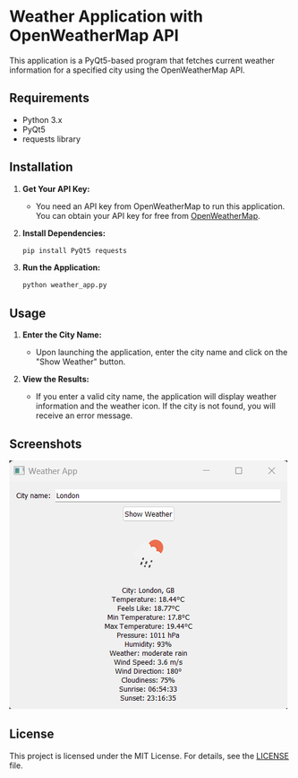 
# Weather Application with OpenWeatherMap API

This application is a PyQt5-based program that fetches current weather information for a specified city using the OpenWeatherMap API.

## Requirements

- Python 3.x
- PyQt5
- requests library

## Installation

1. **Get Your API Key:**
   - You need an API key from OpenWeatherMap to run this application. You can obtain your API key for free from [OpenWeatherMap](https://openweathermap.org/).

2. **Install Dependencies:**
   ```bash
   pip install PyQt5 requests
   ```

3. **Run the Application:**
   ```bash
   python weather_app.py
   ```

## Usage

1. **Enter the City Name:**
   - Upon launching the application, enter the city name and click on the "Show Weather" button.

2. **View the Results:**
   - If you enter a valid city name, the application will display weather information and the weather icon. If the city is not found, you will receive an error message.

## Screenshots

![Application Screenshot](screenshot.png)

## License

This project is licensed under the MIT License. For details, see the [LICENSE](LICENSE) file.
